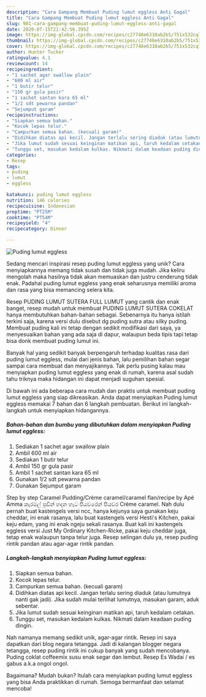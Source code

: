```yaml
---
description: "Cara Gampang Membuat Puding lumut eggless Anti Gagal"
title: "Cara Gampang Membuat Puding lumut eggless Anti Gagal"
slug: 901-cara-gampang-membuat-puding-lumut-eggless-anti-gagal
date: 2020-07-15T21:42:56.395Z
image: https://img-global.cpcdn.com/recipes/c27748e6310ab2b5/751x532cq70/puding-lumut-eggless-foto-resep-utama.jpg
thumbnail: https://img-global.cpcdn.com/recipes/c27748e6310ab2b5/751x532cq70/puding-lumut-eggless-foto-resep-utama.jpg
cover: https://img-global.cpcdn.com/recipes/c27748e6310ab2b5/751x532cq70/puding-lumut-eggless-foto-resep-utama.jpg
author: Hunter Tucker
ratingvalue: 4.1
reviewcount: 14
recipeingredient:
- "1 sachet agar swallow plain"
- "600 ml air"
- "1 butir telur"
- "150 gr gula pasir"
- "1 sachet santan kara 65 ml"
- "1/2 sdt pewarna pandan"
- "Sejumput garam"
recipeinstructions:
- "Siapkan semua bahan."
- "Kocok lepas telur."
- "Campurkan semua bahan. (kecuali garam)"
- "Didihkan diatas api kecil. Jangan terlalu sering diaduk (atau lumutnya nanti gak jadi). Jika sudah mulai terlihat lumutnya, masukan garam, aduk sebentar."
- "Jika lumut sudah sesuai keinginan matikan api, taruh kedalam cetakan."
- "Tunggu set, masukan kedalam kulkas. Nikmati dalam keadaan puding dingin."
categories:
- Resep
tags:
- puding
- lumut
- eggless

katakunci: puding lumut eggless 
nutrition: 146 calories
recipecuisine: Indonesian
preptime: "PT25M"
cooktime: "PT54M"
recipeyield: "4"
recipecategory: Dinner

---
```



![Puding lumut eggless](https://img-global.cpcdn.com/recipes/c27748e6310ab2b5/751x532cq70/puding-lumut-eggless-foto-resep-utama.jpg)

Sedang mencari inspirasi resep puding lumut eggless yang unik? Cara menyiapkannya memang tidak susah dan tidak juga mudah. Jika keliru mengolah maka hasilnya tidak akan memuaskan dan justru cenderung tidak enak. Padahal puding lumut eggless yang enak seharusnya memiliki aroma dan rasa yang bisa memancing selera kita.

Resep PUDING LUMUT SUTERA FULL LUMUT yang cantik dan enak banget, resep mudah untuk membuat PUDING LUMUT SUTERA COKELAT hanya membutuhkan bahan-bahan sebagai. Sebenarnya itu hanya istilah terkini saja, karena versi dulu disebut dg puding sutra atau silky puding. Membuat puding kali ini tetap dengan sedikit modifikasi dari saya, ya menyesuaikan bahan yang ada saja di dapur, walaupun beda tipis tapi tetap bisa donk membuat puding lumut ini.

Banyak hal yang sedikit banyak berpengaruh terhadap kualitas rasa dari puding lumut eggless, mulai dari jenis bahan, lalu pemilihan bahan segar sampai cara membuat dan menyajikannya. Tak perlu pusing kalau mau menyiapkan puding lumut eggless yang enak di rumah, karena asal sudah tahu triknya maka hidangan ini dapat menjadi suguhan spesial.


Di bawah ini ada beberapa cara mudah dan praktis untuk membuat puding lumut eggless yang siap dikreasikan. Anda dapat menyiapkan Puding lumut eggless memakai 7 bahan dan 6 langkah pembuatan. Berikut ini langkah-langkah untuk menyiapkan hidangannya.

<!--inarticleads1-->

##### Bahan-bahan dan bumbu yang dibutuhkan dalam menyiapkan Puding lumut eggless:

1. Sediakan 1 sachet agar swallow plain
1. Ambil 600 ml air
1. Sediakan 1 butir telur
1. Ambil 150 gr gula pasir
1. Ambil 1 sachet santan kara 65 ml
1. Gunakan 1/2 sdt pewarna pandan
1. Gunakan Sejumput garam


Step by step Caramel Pudding/Crème caramel/caramel flan/recipe by Apé Amma කැරමල් පුඩින් හදන හැට පියවරෙන් පියවර Crème caramel. Nah dulu pernah buat kastengels versi ncc, hanya kejunya saya gunakan keju cheddar, ini enak rasanya, lalu buat kastengels versi Hesti&#39;s Kitchen, pakai keju edam, yang ini enak ngeju sekali rasanya. Buat kali ini kastengels eggless versi Just My Ordinary Kitchen-Ricke, pakai keju cheddar juga, tetap enak walaupun tanpa telur juga. Resep selingan dulu ya, resep puding rintik pandan atau agar-agar rintik pandan. 

<!--inarticleads2-->

##### Langkah-langkah menyiapkan Puding lumut eggless:

1. Siapkan semua bahan.
1. Kocok lepas telur.
1. Campurkan semua bahan. (kecuali garam)
1. Didihkan diatas api kecil. Jangan terlalu sering diaduk (atau lumutnya nanti gak jadi). Jika sudah mulai terlihat lumutnya, masukan garam, aduk sebentar.
1. Jika lumut sudah sesuai keinginan matikan api, taruh kedalam cetakan.
1. Tunggu set, masukan kedalam kulkas. Nikmati dalam keadaan puding dingin.


Nah namanya memang sedikit unik, agar-agar rintik. Resep ini saya dapatkan dari blog negara tetangga. Jadi di kalangan blogger negara tetangga, resep puding rintik ini cukup banyak yang sudah mencobanya. Puding coklat coffeemix susu enak segar dan lembut. Resep Es Wadai / es gabus a.k.a ongol ongol. 

Bagaimana? Mudah bukan? Itulah cara menyiapkan puding lumut eggless yang bisa Anda praktikkan di rumah. Semoga bermanfaat dan selamat mencoba!
